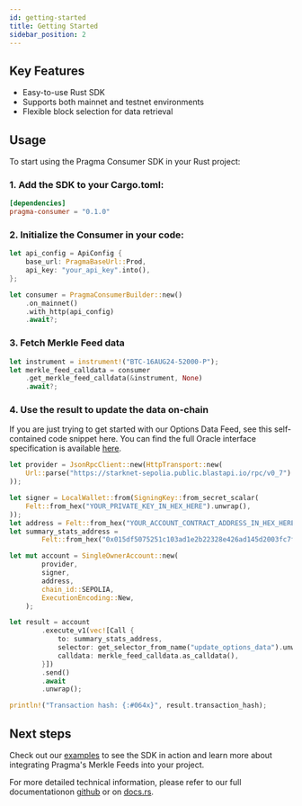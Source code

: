 ```yaml
---
id: getting-started
title: Getting Started
sidebar_position: 2
---
```


## Key Features

* Easy-to-use Rust SDK
* Supports both mainnet and testnet environments
* Flexible block selection for data retrieval

## Usage

To start using the Pragma Consumer SDK in your Rust project:

### 1. Add the SDK to your Cargo.toml:

```toml
[dependencies]
pragma-consumer = "0.1.0"
```


### 2. Initialize the Consumer in your code:

```rust
let api_config = ApiConfig {
    base_url: PragmaBaseUrl::Prod,
    api_key: "your_api_key".into(),
};

let consumer = PragmaConsumerBuilder::new()
    .on_mainnet()
    .with_http(api_config)
    .await?;
```

### 3. Fetch Merkle Feed data

```rust
let instrument = instrument!("BTC-16AUG24-52000-P");
let merkle_feed_calldata = consumer
    .get_merkle_feed_calldata(&instrument, None)
    .await?;
```

### 4. Use the result to update the data on-chain

If you are just trying to get started with our Options Data Feed, see this self-contained code snippet here. You can find the full Oracle interface specification is available [here](https://github.com/Astraly-Labs/pragma-oracle/blob/main/src/compute_engines/summary_stats/summary_stats.cairo).

```rust
let provider = JsonRpcClient::new(HttpTransport::new(
    Url::parse("https://starknet-sepolia.public.blastapi.io/rpc/v0_7").unwrap(),
));

let signer = LocalWallet::from(SigningKey::from_secret_scalar(
    Felt::from_hex("YOUR_PRIVATE_KEY_IN_HEX_HERE").unwrap(),
));
let address = Felt::from_hex("YOUR_ACCOUNT_CONTRACT_ADDRESS_IN_HEX_HERE").unwrap();
let summary_stats_address =
        Felt::from_hex("0x015df5075251c103ad1e2b22328e426ad145d2003fc7f80c66c4820649fef1e7").unwrap();

let mut account = SingleOwnerAccount::new(
        provider,
        signer,
        address,
        chain_id::SEPOLIA,
        ExecutionEncoding::New,
    );

let result = account
        .execute_v1(vec![Call {
            to: summary_stats_address,
            selector: get_selector_from_name("update_options_data").unwrap(),
            calldata: merkle_feed_calldata.as_calldata(),
        }])
        .send()
        .await
        .unwrap();

println!("Transaction hash: {:#064x}", result.transaction_hash);
```

## Next steps

Check out our [examples](https://github.com/astraly-labs/pragma-node/tree/main/pragma-consumer/examples) to see the SDK in action and learn more about integrating Pragma's Merkle Feeds into your project.

For more detailed technical information, please refer to our full documentationon [github](https://github.com/astraly-labs/pragma-node/tree/main/pragma-consumer) or on [docs.rs](https://docs.rs/pragma-consumer/0.1.0/pragma_consumer/#).
